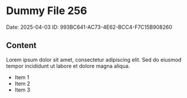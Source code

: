 # Dummy File 256

Date: 2025-04-03
ID: 993BC641-AC73-4E62-BCC4-F7C15B908260

## Content

Lorem ipsum dolor sit amet, consectetur adipiscing elit.
Sed do eiusmod tempor incididunt ut labore et dolore magna aliqua.

* Item 1
* Item 2
* Item 3

